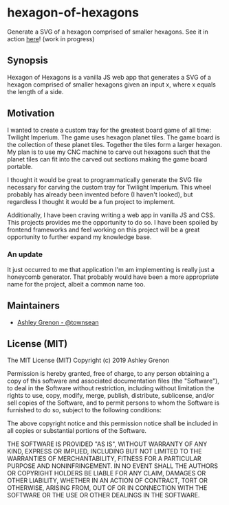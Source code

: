 # hexagon-of-hexagons
Generate a SVG of a hexagon comprised of smaller hexagons. See it in action [here](http://townsean.github.io/hexagon-of-hexagons/)! (work in progress)

## Synopsis
Hexagon of Hexagons is a vanilla JS web app that generates a SVG of a hexagon comprised of smaller hexagons given an input x, where x equals the length of a side. 

## Motivation
I wanted to create a custom tray for the greatest board game of all time: Twilight Imperium. The game uses hexagon planet tiles. The game board is the collection of these planet tiles. Together the tiles form a larger hexagon. My plan is to use my CNC machine to carve out hexagons such that the planet tiles can fit into the carved out sections making the game board portable. 

I thought it would be great to programmatically generate the SVG file necessary for carving the custom tray for Twilight Imperium. This wheel probably has already been invented before (I haven't looked), but regardless I thought it would be a fun project to implement.

Additionally, I have been craving writing a web app in vanilla JS and CSS. This projects provides me the opportunity to do so. I have been spoiled by frontend frameworks and feel working on this project will be a great opportunity to further expand my knowledge base.

### An update
It just occurred to me that application I'm am implementing is really just a honeycomb generator. That probably would have been a more appropriate name for the project, albeit a common name too.

## Maintainers

* [Ashley Grenon - @townsean](https://github.com/townsean)

## License (MIT)

The MIT License (MIT) Copyright (c) 2019 Ashley Grenon

Permission is hereby granted, free of charge, to any person obtaining a copy of this software and associated documentation files (the "Software"), to deal in the Software without restriction, including without limitation the rights to use, copy, modify, merge, publish, distribute, sublicense, and/or sell copies of the Software, and to permit persons to whom the Software is furnished to do so, subject to the following conditions:

The above copyright notice and this permission notice shall be included in all copies or substantial portions of the Software.

THE SOFTWARE IS PROVIDED "AS IS", WITHOUT WARRANTY OF ANY KIND, EXPRESS OR IMPLIED, INCLUDING BUT NOT LIMITED TO THE WARRANTIES OF MERCHANTABILITY, FITNESS FOR A PARTICULAR PURPOSE AND NONINFRINGEMENT. IN NO EVENT SHALL THE AUTHORS OR COPYRIGHT HOLDERS BE LIABLE FOR ANY CLAIM, DAMAGES OR OTHER LIABILITY, WHETHER IN AN ACTION OF CONTRACT, TORT OR OTHERWISE, ARISING FROM, OUT OF OR IN CONNECTION WITH THE SOFTWARE OR THE USE OR OTHER DEALINGS IN THE SOFTWARE.
